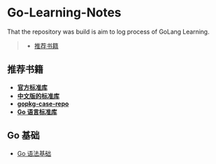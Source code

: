 # Go-Learning-Notes  



That the repository was build is aim to log process of GoLang Learning.


> - [推荐书籍](#推荐书籍)  



## 推荐书籍  

 - [**官方标准库**](https://golang.org/pkg/)  
 - [**中文版的标准库**](https://studygolang.com/static/pkgdoc/main.html)  
 - [**gopkg-case-repo**](https://github.com/astaxie/gopkg)  
 - [**Go 语言标准库**](https://books.studygolang.com/The-Golang-Standard-Library-by-Example/)  

## Go 基础  

 - [Go 语法基础](https://github.com/jansu-dev/Go-Learning-Notes/blob/master/basic/go%E8%AF%AD%E6%B3%95%E5%9F%BA%E7%A1%80.md)